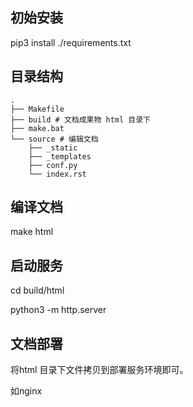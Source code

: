 ## 初始安装

pip3 install ./requirements.txt

## 目录结构
```
.
├── Makefile
├── build # 文档成果物 html 目录下
├── make.bat
└── source # 编辑文档
    ├── _static
    ├── _templates
    ├── conf.py
    └── index.rst
```

## 编译文档

make html

## 启动服务

cd build/html

python3 -m http.server 

## 文档部署

将html 目录下文件拷贝到部署服务环境即可。 

如nginx  
